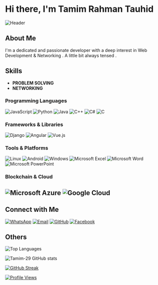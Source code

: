 # Hi there, I'm Tamim Rahman Tauhid 

![Header](https://your-image-link.com/header.png)

## About Me
I'm a dedicated and passionate developer with a deep interest in Web Development & Networking . A little bit always tensed .

## Skills
- **PROBLEM SOLVING**
- **NETWORKING**


### Programming Languages
![JavaScript](https://img.shields.io/badge/-JavaScript-F7DF1E?logo=javascript&logoColor=black&style=flat)
![Python](https://img.shields.io/badge/-Python-3776AB?logo=python&logoColor=white&style=flat)
![Java](https://img.shields.io/badge/-Java-007396?logo=java&logoColor=white&style=flat)
![C++](https://img.shields.io/badge/-C++-00599C?logo=c%2B%2B&logoColor=white&style=flat)
![C#](https://img.shields.io/badge/-C%23-239120?logo=c-sharp&logoColor=white&style=flat)
![C](https://img.shields.io/badge/-C-A8B9CC?logo=c&logoColor=black&style=flat)



### Frameworks & Libraries
![Django](https://img.shields.io/badge/-Django-092E20?logo=django&logoColor=white&style=flat)
![Angular](https://img.shields.io/badge/-Angular-DD0031?logo=angular&logoColor=white&style=flat)
![Vue.js](https://img.shields.io/badge/-Vue.js-4FC08D?logo=vue.js&logoColor=white&style=flat)



### Tools & Platforms
![Linux](https://img.shields.io/badge/-Linux-FCC624?logo=linux&logoColor=black&style=flat)
![Android](https://img.shields.io/badge/-Android-3DDC84?logo=android&logoColor=white&style=flat)
![Windows](https://img.shields.io/badge/-Windows-0078D6?logo=windows&logoColor=white&style=flat)
![Microsoft Excel](https://img.shields.io/badge/-Excel-217346?logo=microsoft-excel&logoColor=white&style=flat)
![Microsoft Word](https://img.shields.io/badge/-Word-2B579A?logo=microsoft-word&logoColor=white&style=flat)
![Microsoft PowerPoint](https://img.shields.io/badge/-PowerPoint-B7472A?logo=microsoft-powerpoint&logoColor=white&style=flat)



### Blockchain & Cloud
![Microsoft Azure](https://img.shields.io/badge/-Azure-0078D4?logo=microsoft-azure&logoColor=white&style=flat)
![Google Cloud](https://img.shields.io/badge/-Google%20Cloud-4285F4?logo=google-cloud&logoColor=white&style=flat)
---


## Connect with Me
[![WhatsApp](https://img.shields.io/badge/WhatsApp-%2B8801993396690-brightgreen)](https://wa.me/8801993396690)
[![Email](https://img.shields.io/badge/Email-tamimr795@gmail.com-blue)](mailto:tamimr795@gmail.com)
[![GitHub](https://img.shields.io/badge/-GitHub-181717?logo=github&logoColor=white&style=flat)](https://github.com/Tamim-29)
[![Facebook](https://img.shields.io/badge/Facebook-1877F2?logo=facebook&logoColor=white)](https://www.facebook.com/tamim.rahman29?mibextid=ZbWKwL)


## Others 
![Top Languages](https://github-readme-stats.vercel.app/api/top-langs/?username=Tamim-29&layout=compact)

![Tamim-29 GitHub stats](https://github-readme-stats.vercel.app/api?username=Tamim-29&show_icons=true&theme=default)

[![GitHub Streak](https://github-readme-streak-stats.herokuapp.com?user=Tamim-29&theme=default)](https://git.io/streak-stats)


[![Profile Views](https://komarev.com/ghpvc/?username=Tamim-29&color=blue&label=Profile+Views)](https://github.com/Tamim-29)
